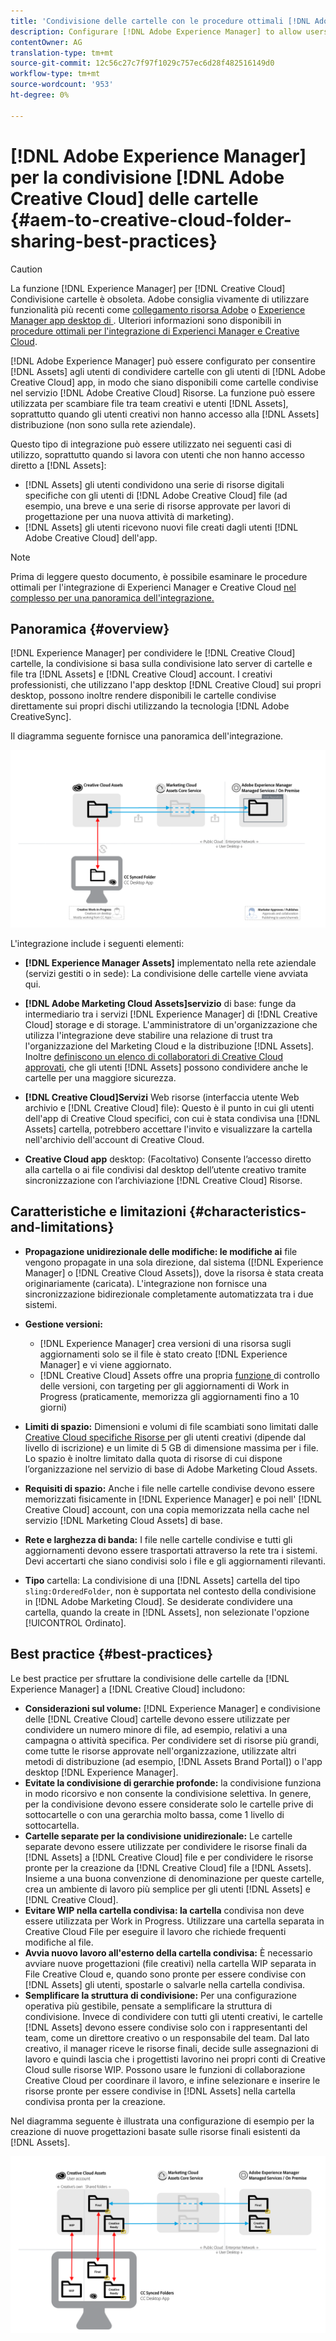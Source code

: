 ```yaml
---
title: 'Condivisione delle cartelle con le procedure ottimali [!DNL Adobe Creative Cloud] '
description: Configurare [!DNL Adobe Experience Manager] to allow users in [!DNL Experience Manager Assets] per scambiare cartelle con utenti Adobe Creative Cloud (CC).
contentOwner: AG
translation-type: tm+mt
source-git-commit: 12c56c27c7f97f1029c757ec6d28f482516149d0
workflow-type: tm+mt
source-wordcount: '953'
ht-degree: 0%

---
```



# [!DNL Adobe Experience Manager] per la condivisione  [!DNL Adobe Creative Cloud] delle cartelle  {#aem-to-creative-cloud-folder-sharing-best-practices}

>[!CAUTION]
>
>La funzione [!DNL Experience Manager] per [!DNL Creative Cloud] Condivisione cartelle è obsoleta.  Adobe consiglia vivamente di utilizzare funzionalità più recenti come [ collegamento risorsa Adobe](https://helpx.adobe.com/it/enterprise/using/adobe-asset-link.html) o [ Experience Manager app desktop di ](https://experienceleague.adobe.com/docs/experience-manager-desktop-app/using/using.html). Ulteriori informazioni sono disponibili in [ procedure ottimali per l&#39;integrazione di Experienci Manager e Creative Cloud](/help/assets/aem-cc-integration-best-practices.md).

[!DNL Adobe Experience Manager] può essere configurato per consentire  [!DNL Assets] agli utenti di condividere cartelle con gli utenti di  [!DNL Adobe Creative Cloud] app, in modo che siano disponibili come cartelle condivise nel servizio  [!DNL Adobe Creative Cloud] Risorse. La funzione può essere utilizzata per scambiare file tra team creativi e utenti [!DNL Assets], soprattutto quando gli utenti creativi non hanno accesso alla [!DNL Assets] distribuzione (non sono sulla rete aziendale).

Questo tipo di integrazione può essere utilizzato nei seguenti casi di utilizzo, soprattutto quando si lavora con utenti che non hanno accesso diretto a [!DNL Assets]:

* [!DNL Assets] gli utenti condividono una serie di risorse digitali specifiche con gli utenti di  [!DNL Adobe Creative Cloud] file (ad esempio, una breve e una serie di risorse approvate per lavori di progettazione per una nuova attività di marketing).
* [!DNL Assets] gli utenti ricevono nuovi file creati dagli utenti  [!DNL Adobe Creative Cloud] dell&#39;app.

>[!NOTE]
>
>Prima di leggere questo documento, è possibile esaminare le procedure ottimali per l&#39;integrazione di Experienci Manager e Creative Cloud [ nel complesso per una panoramica dell&#39;integrazione.](/help/assets/aem-cc-integration-best-practices.md)

## Panoramica {#overview}

[!DNL Experience Manager] per condividere le  [!DNL Creative Cloud] cartelle, la condivisione si basa sulla condivisione lato server di cartelle e file tra  [!DNL Assets] e  [!DNL Creative Cloud] account. I creativi professionisti, che utilizzano l&#39;app desktop [!DNL Creative Cloud] sui propri desktop, possono inoltre rendere disponibili le cartelle condivise direttamente sui propri dischi utilizzando la tecnologia [!DNL Adobe CreativeSync].

Il diagramma seguente fornisce una panoramica dell&#39;integrazione.

![chlimage_1-179](assets/chlimage_1-406.png)

L&#39;integrazione include i seguenti elementi:

* **[!DNL Experience Manager Assets]** implementato nella rete aziendale (servizi gestiti o in sede): La condivisione delle cartelle viene avviata qui.
* **[!DNL Adobe Marketing Cloud Assets]servizio** di base: funge da intermediario tra i servizi  [!DNL Experience Manager] di  [!DNL Creative Cloud] storage e di storage. L&#39;amministratore di un&#39;organizzazione che utilizza l&#39;integrazione deve stabilire una relazione di trust tra l&#39;organizzazione del Marketing Cloud e la distribuzione [!DNL Assets]. Inoltre [definiscono un elenco di collaboratori di Creative Cloud approvati](https://experienceleague.adobe.com/docs/core-services/interface/assets/t-admin-add-cc-user.html), che gli utenti [!DNL Assets] possono condividere anche le cartelle per una maggiore sicurezza.

* **[!DNL Creative Cloud]Servizi**  Web risorse (interfaccia utente Web archivio e  [!DNL Creative Cloud] file): Questo è il punto in cui gli utenti dell&#39;app di Creative Cloud specifici, con cui è stata condivisa una  [!DNL Assets] cartella, potrebbero accettare l&#39;invito e visualizzare la cartella nell&#39;archivio dell&#39;account di Creative Cloud.
* **Creative Cloud app** desktop: (Facoltativo) Consente l’accesso diretto alla cartella o ai file condivisi dal desktop dell’utente creativo tramite sincronizzazione con l’archiviazione  [!DNL Creative Cloud] Risorse.

## Caratteristiche e limitazioni {#characteristics-and-limitations}

* **Propagazione unidirezionale delle modifiche: le modifiche ai** file vengono propagate in una sola direzione, dal sistema ([!DNL Experience Manager] o  [!DNL Creative Cloud Assets]), dove la risorsa è stata creata originariamente (caricata). L&#39;integrazione non fornisce una sincronizzazione bidirezionale completamente automatizzata tra i due sistemi.
* **Gestione versioni:**

   * [!DNL Experience Manager] crea versioni di una risorsa sugli aggiornamenti solo se il file è stato creato  [!DNL Experience Manager] e vi viene aggiornato.
   * [!DNL Creative Cloud] Assets offre una propria  [funzione ](https://helpx.adobe.com/creative-cloud/help/versioning-faq.html) di controllo delle versioni, con targeting per gli aggiornamenti di Work in Progress (praticamente, memorizza gli aggiornamenti fino a 10 giorni)

* **Limiti di spazio:** Dimensioni e volumi di file scambiati sono limitati dalle  [Creative Cloud specifiche Risorse ](https://helpx.adobe.com/creative-cloud/kb/file-storage-quota.html) per gli utenti creativi (dipende dal livello di iscrizione) e un limite di 5 GB di dimensione massima per i file. Lo spazio è inoltre limitato dalla quota di risorse di cui dispone l’organizzazione nel servizio di base di Adobe Marketing Cloud Assets.

* **Requisiti di spazio:** Anche i file nelle cartelle condivise devono essere memorizzati fisicamente in  [!DNL Experience Manager] e poi nell&#39; [!DNL Creative Cloud] account, con una copia memorizzata nella cache nel servizio  [!DNL Marketing Cloud Assets] di base.
* **Rete e larghezza di banda:** I file nelle cartelle condivise e tutti gli aggiornamenti devono essere trasportati attraverso la rete tra i sistemi. Devi accertarti che siano condivisi solo i file e gli aggiornamenti rilevanti.
* **Tipo** cartella: La condivisione di una  [!DNL Assets] cartella del tipo  `sling:OrderedFolder`, non è supportata nel contesto della condivisione in  [!DNL Adobe Marketing Cloud]. Se desiderate condividere una cartella, quando la create in [!DNL Assets], non selezionate l&#39;opzione [!UICONTROL Ordinato].

## Best practice {#best-practices}

Le best practice per sfruttare la condivisione delle cartelle da [!DNL Experience Manager] a [!DNL Creative Cloud] includono:

* **Considerazioni sul volume:** [!DNL Experience Manager] e condivisione delle  [!DNL Creative Cloud] cartelle devono essere utilizzate per condividere un numero minore di file, ad esempio, relativi a una campagna o attività specifica. Per condividere set di risorse più grandi, come tutte le risorse approvate nell&#39;organizzazione, utilizzate altri metodi di distribuzione (ad esempio, [!DNL Assets Brand Portal]) o l&#39;app desktop [!DNL Experience Manager].
* **Evitate la condivisione di gerarchie profonde:** la condivisione funziona in modo ricorsivo e non consente la condivisione selettiva. In genere, per la condivisione devono essere considerate solo le cartelle prive di sottocartelle o con una gerarchia molto bassa, come 1 livello di sottocartella.
* **Cartelle separate per la condivisione unidirezionale:** Le cartelle separate devono essere utilizzate per condividere le risorse finali da  [!DNL Assets] a  [!DNL Creative Cloud] file e per condividere le risorse pronte per la creazione da  [!DNL Creative Cloud] file a  [!DNL Assets]. Insieme a una buona convenzione di denominazione per queste cartelle, crea un ambiente di lavoro più semplice per gli utenti [!DNL Assets] e [!DNL Creative Cloud].
* **Evitare WIP nella cartella condivisa: la cartella** condivisa non deve essere utilizzata per Work in Progress. Utilizzare una cartella separata in Creative Cloud File per eseguire il lavoro che richiede frequenti modifiche al file.
* **Avvia nuovo lavoro all&#39;esterno della cartella condivisa:** È necessario avviare nuove progettazioni (file creativi) nella cartella WIP separata in File Creative Cloud e, quando sono pronte per essere condivise con  [!DNL Assets] gli utenti, spostarle o salvarle nella cartella condivisa.
* **Semplificare la struttura di condivisione:** Per una configurazione operativa più gestibile, pensate a semplificare la struttura di condivisione. Invece di condividere con tutti gli utenti creativi, le cartelle [!DNL Assets] devono essere condivise solo con i rappresentanti del team, come un direttore creativo o un responsabile del team. Dal lato creativo, il manager riceve le risorse finali, decide sulle assegnazioni di lavoro e quindi lascia che i progettisti lavorino nei propri conti di Creative Cloud sulle risorse WIP. Possono usare le funzioni di collaborazione Creative Cloud per coordinare il lavoro, e infine selezionare e inserire le risorse pronte per essere condivise in [!DNL Assets] nella cartella condivisa pronta per la creazione.

Nel diagramma seguente è illustrata una configurazione di esempio per la creazione di nuove progettazioni basate sulle risorse finali esistenti da [!DNL Assets].

![chlimage_1-180](assets/chlimage_1-407.png)
